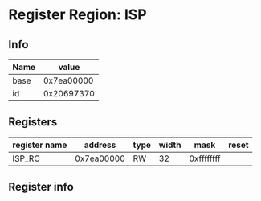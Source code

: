 # Register Region: ISP


## Info
| Name | value |
| --- | --- |
| base | 0x7ea00000 |
| id | 0x20697370 |

## Registers

| register name | address | type | width | mask | reset |
| --- | --- | --- | --- | --- | --- |
| ISP_RC | 0x7ea00000 | RW | 32 | 0xffffffff |  |

## Register info

